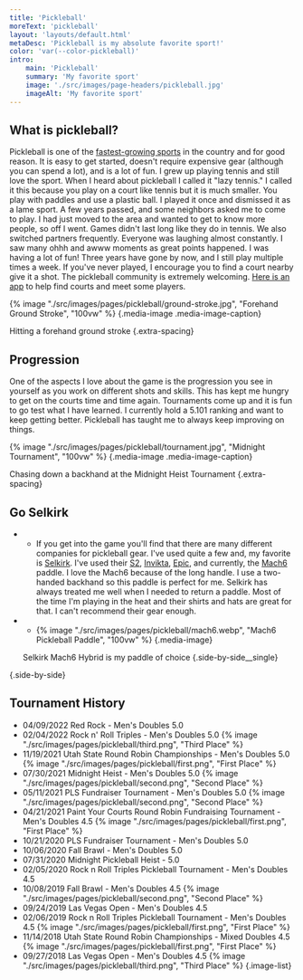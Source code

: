 ```yaml
---
title: 'Pickleball'
moreText: 'pickleball'
layout: 'layouts/default.html'
metaDesc: 'Pickleball is my absolute favorite sport!'
color: 'var(--color-pickleball)'
intro:
    main: 'Pickleball'
    summary: 'My favorite sport'
    image: './src/images/page-headers/pickleball.jpg'
    imageAlt: 'My favorite sport'
---
```


## What is pickleball?

Pickleball is one of the [fastest-growing sports](https://www.nbcnews.com/better/lifestyle/pickleball-fastest-growing-sport-you-ve-never-heard-ncna992106) in the country and for good reason. It is easy to get started, doesn't require expensive gear (although you can spend a lot), and is a lot of fun. I grew up playing tennis and still love the sport. When I heard about pickleball I called it "lazy tennis." I called it this because you play on a court like tennis but it is much smaller. You play with paddles and use a plastic ball. I played it once and dismissed it as a lame sport. A few years passed, and some neighbors asked me to come to play. I had just moved to the area and wanted to get to know more people, so off I went. Games didn't last long like they do in tennis. We also switched partners frequently. Everyone was laughing almost constantly. I saw many ohhh and awww moments as great points happened. I was having a lot of fun! Three years have gone by now, and I still play multiple times a week. If you've never played, I encourage you to find a court nearby give it a shot. The pickleball community is extremely welcoming. [Here is an app](https://pickleplay.com/) to help find courts and meet some players. 

{% image "./src/images/pages/pickleball/ground-stroke.jpg", "Forehand Ground Stroke", "100vw" %}
{.media-image .media-image-caption}

Hitting a forehand ground stroke
{.extra-spacing}

## Progression

One of the aspects I love about the game is the progression you see in yourself as you work on different shots and skills. This has kept me hungry to get on the courts time and time again. Tournaments come up and it is fun to go test what I have learned. I currently hold a 5.101 ranking and want to keep getting better. Pickleball has taught me to always keep improving on things.

{% image "./src/images/pages/pickleball/tournament.jpg", "Midnight Tournament", "100vw" %}
{.media-image .media-image-caption}

Chasing down a backhand at the Midnight Heist Tournament
{.extra-spacing}

## Go Selkirk

-
    - If you get into the game you'll find that there are many different companies for pickleball gear. I've used quite a few and, my favorite is [Selkirk](selkirk.com). I've used their [S2](https://www.selkirk.com/products/amped-s2), [Invikta](https://www.selkirk.com/products/amped-invikta), [Epic](https://www.selkirk.com/products/amped-epic), and currently, the [Mach6](https://www.selkirk.com/products/vanguard-hybrid-mach6) paddle. I love the Mach6 because of the long handle. I use a two-handed backhand so this paddle is perfect for me. Selkirk has always treated me well when I needed to return a paddle. Most of the time I'm playing in the heat and their shirts and hats are great for that. I can't recommend their gear enough.

-
    - {% image "./src/images/pages/pickleball/mach6.webp", "Mach6 Pickleball Paddle", "100vw" %}
{.media-image}

    Selkirk Mach6 Hybrid is my paddle of choice
  {.side-by-side__single}

{.side-by-side}

## Tournament History

- 04/09/2022 Red Rock - Men's Doubles 5.0
- 02/04/2022 Rock n' Roll Triples - Men's Doubles 5.0 {% image "./src/images/pages/pickleball/third.png", "Third Place" %}
- 11/19/2021 Utah State Round Robin Championships - Men's Doubles 5.0 {% image "./src/images/pages/pickleball/first.png", "First Place" %}
- 07/30/2021 Midnight Heist - Men's Doubles 5.0 {% image "./src/images/pages/pickleball/second.png", "Second Place" %}
- 05/11/2021 PLS Fundraiser Tournament - Men's Doubles 5.0 {% image "./src/images/pages/pickleball/second.png", "Second Place" %}
- 04/21/2021 Paint Your Courts Round Robin Fundraising Tournament - Men's Doubles 4.5 {% image "./src/images/pages/pickleball/first.png", "First Place" %}
- 10/21/2020 PLS Fundraiser Tournament - Men's Doubles 5.0
- 10/06/2020 Fall Brawl - Men's Doubles 5.0
- 07/31/2020 Midnight Pickleball Heist - 5.0
- 02/05/2020 Rock n Roll Triples Pickleball Tournament - Men's Doubles 4.5 
- 10/08/2019 Fall Brawl - Men's Doubles 4.5 {% image "./src/images/pages/pickleball/second.png", "Second Place" %}
- 09/24/2019 Las Vegas Open - Men's Doubles 4.5
- 02/06/2019 Rock n Roll Triples Pickleball Tournament - Men's Doubles 4.5 {% image "./src/images/pages/pickleball/first.png", "First Place" %}
- 11/14/2018 Utah State Round Robin Championships - Mixed Doubles 4.5 {% image "./src/images/pages/pickleball/first.png", "First Place" %}
- 09/27/2018 Las Vegas Open - Men's Doubles 4.5 {% image "./src/images/pages/pickleball/third.png", "Third Place" %}
{.image-list}